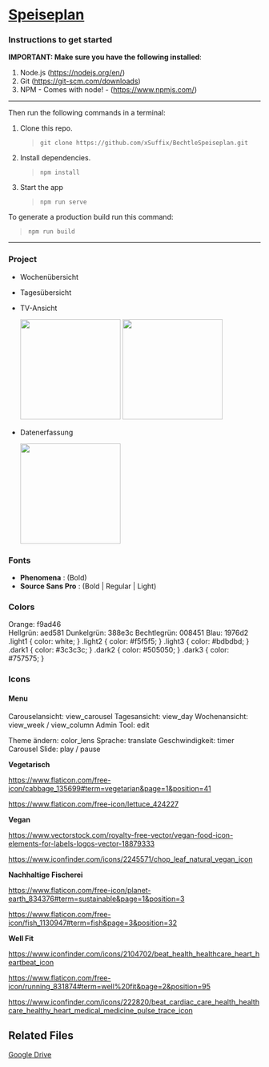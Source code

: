 # <a href="https://bechtlespeiseplan.netlify.com/">Speiseplan</a>

### Instructions to get started

**IMPORTANT: Make sure you have the following installed**:

1. Node.js (https://nodejs.org/en/)
2. Git (https://git-scm.com/downloads)
3. NPM - Comes with node! - (https://www.npmjs.com/)

---

Then run the following commands in a terminal:

1. Clone this repo.
   > `git clone https://github.com/xSuffix/BechtleSpeiseplan.git`
2. Install dependencies.
   > `npm install`
3. Start the app
   > `npm run serve`

To generate a production build run this command:

> `npm run build`

---

### Project

- Wochenübersicht
- Tagesübersicht
- TV-Ansicht

  <img src="https://i.imgur.com/Zmpkkao.jpg" width="200"/> <img src="https://i.imgur.com/L8xQAa9.jpg" width="200"/>

- Datenerfassung

  <img src="https://i.imgur.com/zULgrSF.png" width="200"/>

### Fonts

- **Phenomena** : (Bold)
- **Source Sans Pro** : (Bold | Regular | Light)

### Colors

Orange:	f9ad46	
Hellgrün:	aed581
Dunkelgrün:	388e3c
Bechtlegrün:	008451
Blau:		1976d2
.light1 {
  color: white;
}
.light2 {
  color: #f5f5f5;
}
.light3 {
  color: #bdbdbd;
}
.dark1 {
  color: #3c3c3c;
}
.dark2 {
  color: #505050;
}
.dark3 {
  color: #757575;
}

### Icons

#### Menu
Carouselansicht: view_carousel
Tagesansicht:    view_day
Wochenansicht:   view_week / view_column
Admin Tool:      edit

Theme ändern:    color_lens
Sprache:         translate
Geschwindigkeit: timer
Carousel Slide: play / pause

**Vegetarisch**

https://www.flaticon.com/free-icon/cabbage_135699#term=vegetarian&page=1&position=41

https://www.flaticon.com/free-icon/lettuce_424227

**Vegan**

https://www.vectorstock.com/royalty-free-vector/vegan-food-icon-elements-for-labels-logos-vector-18879333

https://www.iconfinder.com/icons/2245571/chop_leaf_natural_vegan_icon

**Nachhaltige Fischerei**

https://www.flaticon.com/free-icon/planet-earth_834376#term=sustainable&page=1&position=3

https://www.flaticon.com/free-icon/fish_1130947#term=fish&page=3&position=32

**Well Fit**

https://www.iconfinder.com/icons/2104702/beat_health_healthcare_heart_heartbeat_icon

https://www.flaticon.com/free-icon/running_831874#term=well%20fit&page=2&position=95

https://www.iconfinder.com/icons/222820/beat_cardiac_care_health_healthcare_healthy_heart_medical_medicine_pulse_trace_icon

## Related Files

[Google Drive](https://drive.google.com/drive/folders/1OnB78SV3uNGPDqe1Fq0lewEvqHc6jbNz?usp=sharing)
